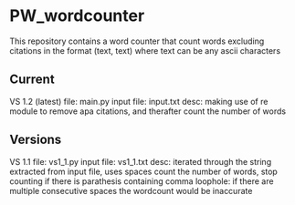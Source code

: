 # PW_wordcounter
This repository contains a word counter that count words excluding citations in the format (text, text) where text can be any ascii characters

## Current

VS 1.2 (latest)
file: main.py
input file: input.txt
desc: making use of re module to remove apa citations, and therafter count the number of words


## Versions

VS 1.1 
file: vs1_1.py
input file: vs1_1.txt
desc: iterated through the string extracted from input file, uses spaces count the number of words, stop counting if there is parathesis containing comma
loophole: if there are multiple consecutive spaces the wordcount would be inaccurate